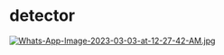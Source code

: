 # detector
[![Whats-App-Image-2023-03-03-at-12-27-42-AM.jpg](https://i.postimg.cc/m2G9jrSK/Whats-App-Image-2023-03-03-at-12-27-42-AM.jpg)](https://postimg.cc/YjbjqMZx)
